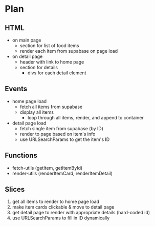 # Plan

## HTML

-   on main page
    -   section for list of food items
    -   render each item from supabase on page load
-   on detail page
    -   header with link to home page
    -   section for details
        -   divs for each detail element

## Events

-   home page load
    -   fetch all items from supabase
    -   display all items
        -   loop through all items, render, and append to container
-   detail page load
    -   fetch single item from supabase (by ID)
    -   render to page based on item's info
    -   use URLSearchParams to get the item's ID

## Functions

-   fetch-utils (getItem, getItemById)
-   render-utils (renderItemCard, renderItemDetail)

## Slices

1. get all items to render to home page load
2. make item cards clickable & move to detail page
3. get detail page to render with appropriate details (hard-coded id)
4. use URLSearchParams to fill in ID dynamically
